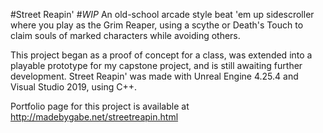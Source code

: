 #Street Reapin'
#*WIP* An old-school arcade style beat 'em up sidescroller where you play as the Grim Reaper, using a scythe or Death's Touch to claim souls of marked characters while avoiding others.

This project began as a proof of concept for a class, was extended into a playable prototype for my capstone project, and is still awaiting further development. Street Reapin' was made with Unreal Engine 4.25.4 and Visual Studio 2019, using C++.

Portfolio page for this project is available at http://madebygabe.net/streetreapin.html
